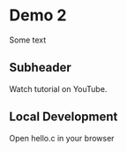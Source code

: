 # Demo 2

Some text

## Subheader

Watch tutorial on YouTube.

## Local Development

Open hello.c in your browser
